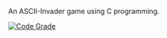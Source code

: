 An ASCII-Invader game using C programming.


[![Code Grade](https://www.code-inspector.com/project/24680/score/svg)](https://www.code-inspector.com/project/24680/status/svg)

